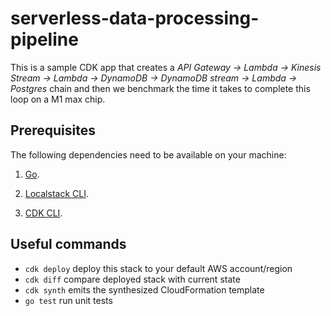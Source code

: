 # serverless-data-processing-pipeline

This is a sample CDK app that creates a *API Gateway -> Lambda -> Kinesis Stream -> Lambda -> DynamoDB -> DynamoDB stream -> Lambda -> Postgres* chain and then we benchmark the time it takes to complete this loop on a M1 max chip.

## Prerequisites

The following dependencies need to be available on your machine:

1. [Go](https://go.dev/doc/install).

1. [Localstack CLI](https://docs.localstack.cloud/getting-started/installation/).

1. [CDK CLI](https://docs.aws.amazon.com/cdk/v2/guide/getting_started.html).

## Useful commands

 * `cdk deploy`      deploy this stack to your default AWS account/region
 * `cdk diff`        compare deployed stack with current state
 * `cdk synth`       emits the synthesized CloudFormation template
 * `go test`         run unit tests
